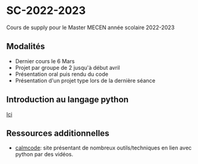 # SC-2022-2023

Cours de supply pour le Master MECEN année scolaire 2022-2023

## Modalités

- Dernier cours le 6 Mars
- Projet par groupe de 2 jusqu'à début avril
- Présentation oral puis rendu du code
- Présentation d'un projet type lors de la dernière séance

## Introduction au langage python

[Ici](https://www.idpoisson.fr/perrollaz/cours_python/PLAN.html)

## Ressources additionnelles

- [calmcode](https://calmcode.io/): site présentant de nombreux outils/techniques
  en lien avec python par des vidéos.
